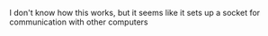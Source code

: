 I don't know how this works, but it seems like it sets up a socket for communication with other computers